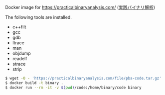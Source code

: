 Docker image for https://practicalbinaryanalysis.com/ ([実践バイナリ解析](https://www.kadokawa.co.jp/product/302111001242/))

The following tools are installed.

- c++filt
- gcc
- gdb
- ltrace
- man
- objdump
- readelf
- strace
- strip

```sh
$ wget -O - 'https://practicalbinaryanalysis.com/file/pba-code.tar.gz' | tar zxvf -
$ docker build -t binary .
$ docker run --rm -it -v $(pwd)/code:/home/binary/code binary
```

